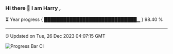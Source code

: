### Hi there 👋 I am Harry , 

⏳ Year progress { █████████████████████████████▁ } 98.40 %

---

⏰ Updated on Tue, 26 Dec 2023 04:07:15 GMT

![Progress Bar CI](https://github.com/duykhang68/duykhang68/workflows/Progress%20Bar%20CI/badge.svg)
